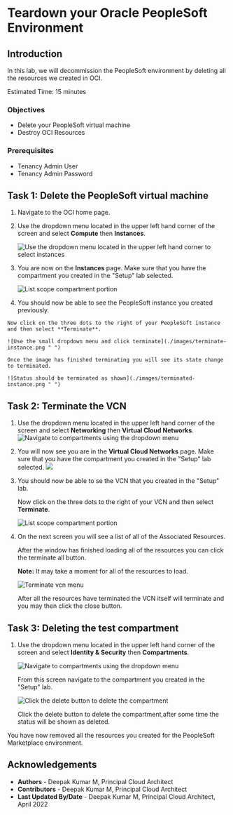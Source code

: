 # Teardown your Oracle PeopleSoft Environment

## Introduction
In this lab, we will decommission the PeopleSoft environment by deleting all the resources we created in OCI.

Estimated Time: 15 minutes


### Objectives
* Delete your PeopleSoft virtual machine
* Destroy OCI Resources

### Prerequisites
* Tenancy Admin User
* Tenancy Admin Password

## Task 1: Delete the PeopleSoft virtual machine

1. Navigate to the OCI home page.

2. Use the dropdown menu located in the upper left hand corner of the screen and select **Compute** then **Instances**.

    ![Use the dropdown menu located in the upper left hand corner to select instances](./images/dropdown-compute.png " ")

3. You are now on the **Instances** page. Make sure that you have the compartment you created in the "Setup" lab selected.

    ![List scope compartment portion](./images/compute.png " ")

4.   You should now be able to see the PeopleSoft instance you created previously.

    Now click on the three dots to the right of your PeopleSoft instance and then select **Terminate**.

    ![Use the small dropdown menu and click terminate](./images/terminate-instance.png " ")

    Once the image has finished terminating you will see its state change to terminated.

    ![Status should be terminated as shown](./images/terminated-instance.png " ")

## Task 2: Terminate the VCN

1. Use the dropdown menu located in the upper left hand corner of the screen and select **Networking** then **Virtual Cloud Networks**.
    ![Navigate to compartments using the dropdown menu](./images/network.png " ")

2. You will now see you are in the **Virtual Cloud Networks** page. Make sure that you have the compartment you created in the "Setup" lab selected.
    ![](./images/correct-comp.png " ")

3. You should now be able to se the VCN that you created in the "Setup" lab.

    Now click on the three dots to the right of your VCN and then select **Terminate**.

    ![List scope compartment portion](./images/vcn-delete.png " ")

4. On the next screen you will see a list of all of the Associated Resources.

    After the window has finished loading all of the resources you can click the terminate all button.

    **Note:** It may take a moment for all of the resources to load.

    ![Terminate vcn menu](./images/terminate-confirm.png " ")

    After all the resources have terminated the VCN itself will terminate and you may then click the close button.

## Task 3: Deleting the test compartment

1.  Use the dropdown menu located in the upper left hand corner of the screen and select **Identity & Security** then **Compartments**.

    ![Navigate to compartments using the dropdown menu](./images/oci-comp.png " ")

    From this screen navigate to the compartment you created in the "Setup" lab.

    ![Click the delete button to delete the compartment](./images/delete-comp.png " ")

    Click the delete button to delete the compartment,after some time the status will be shown as deleted.

    


You have now removed all the resources you created for the PeopleSoft Marketplace environment.




## Acknowledgements
* **Authors** - Deepak Kumar M, Principal Cloud Architect
* **Contributors** - Deepak Kumar M, Principal Cloud Architect
* **Last Updated By/Date** - Deepak Kumar M, Principal Cloud Architect, April 2022


